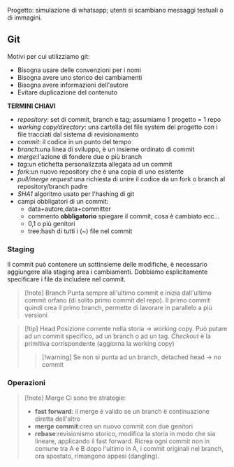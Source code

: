 Progetto: simulazione di whatsapp; utenti si scambiano messaggi testuali o di immagini.

## Git
Motivi per cui utilizziamo git:
- Bisogna usare delle convenzioni per i nomi
- Bisogna avere uno storico dei cambiamenti
- Bisogna avere informazioni dell'autore
- Evitare duplicazione del contenuto

**TERMINI CHIAVI**
- *repository*: set di commit, branch e tag; assumiamo 1 progetto = 1 repo
- *working copy/directory*: una cartella del file system del progetto con i file tracciati dal sistema di revisionamento
- *commit*: il codice in un punto del tempo
- *branch*:una linea di sviluppo, è un insieme ordinato di commit
- *merge*:l'azione di fondere due o più branch
- *tag*:un etichetta personalizzata allegata ad un commit
- *fork*:un nuovo repository che è una copia di uno esistente
- *pull/merge request*:una richiesta di unire il codice da un fork o branch al repository/branch padre
- *SHA1* algoritmo usato per l'hashing di git
- campi obbligatori di un commit:
	- data+autore,data+committer
	- commento **obbligatorio** spiegare il commit, cosa è cambiato ecc...
	- 0,1 o più genitori
	- tree:hash di tutti i (~) file nel commit
### Staging
Il commit può contenere un sottinsieme delle modifiche, è necessario aggiungere alla staging area i cambiamenti. 
Dobbiamo esplicitamente specificare i file da includere nel commit.

>[!note] Branch
>Punta sempre all'ultimo commit e inizia dall'ultimo commit orfano (di solito primo commit del repo). Il primo commit quindi crea il primo branch, permette di lavorare in parallelo a più versioni

>[!tip] Head
>Posizione corrente nella storia -> working copy.
>Può putare ad un commit specifico, ad un branch o ad un tag.
>*Checkout* è la primitiva corrispondente (aggiorna la working copy)
>>[!warning] Se non si punta ad un branch, detached head -> no commit

### Operazioni
>[!note] Merge
>Ci sono tre strategie:
>- **fast forward**: il merge è valido se un branch è continuazione diretta dell'altro
>- **merge commit**:crea un nuovo commit con due genitori 
>- **rebase**:revisionismo storico, modifica la storia in modo che sia lineare, applicando il fast forward. Ricrea ogni commit non in comune tra A e B dopo l'ultimo in A, i commit originali nel branch, ora spostato, rimangono appesi (dangling).



